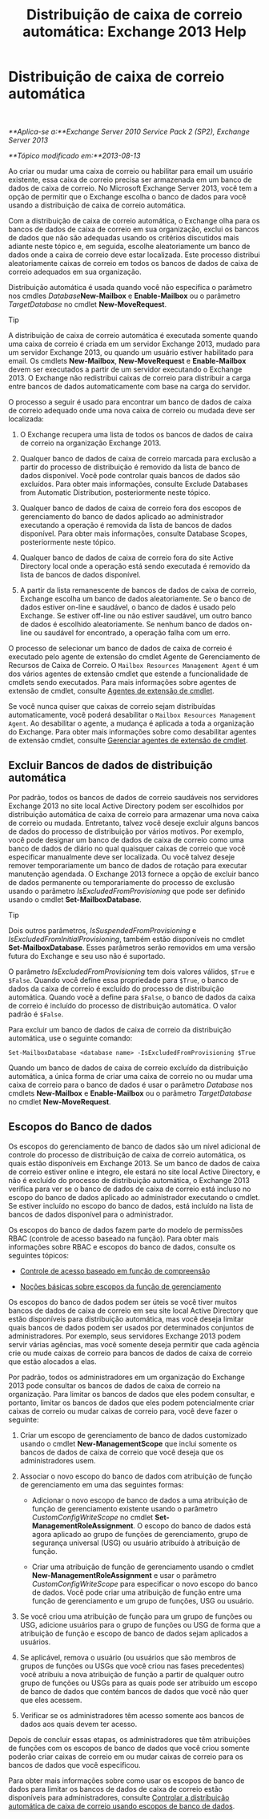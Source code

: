 ﻿---
title: 'Distribuição de caixa de correio automática: Exchange 2013 Help'
TOCTitle: Distribuição de caixa de correio automática
ms:assetid: f4db4636-948c-466b-839c-300c1a3a9544
ms:mtpsurl: https://technet.microsoft.com/pt-br/library/Ff477621(v=EXCHG.150)
ms:contentKeyID: 59635886
ms.date: 05/22/2018
mtps_version: v=EXCHG.150
ms.translationtype: MT
---

# Distribuição de caixa de correio automática

 

_**Aplica-se a:**Exchange Server 2010 Service Pack 2 (SP2), Exchange Server 2013_

_**Tópico modificado em:**2013-08-13_

Ao criar ou mudar uma caixa de correio ou habilitar para email um usuário existente, essa caixa de correio precisa ser armazenada em um banco de dados de caixa de correio. No Microsoft Exchange Server 2013, você tem a opção de permitir que o Exchange escolha o banco de dados para você usando a distribuição de caixa de correio automática.

Com a distribuição de caixa de correio automática, o Exchange olha para os bancos de dados de caixa de correio em sua organização, exclui os bancos de dados que não são adequadas usando os critérios discutidos mais adiante neste tópico e, em seguida, escolhe aleatoriamente um banco de dados onde a caixa de correio deve estar localizada. Este processo distribui aleatoriamente caixas de correio em todos os bancos de dados de caixa de correio adequados em sua organização.

Distribuição automática é usada quando você não especifica o parâmetro nos cmdles *Database***New-Mailbox** e **Enable-Mailbox** ou o parâmetro *TargetDatabase* no cmdlet **New-MoveRequest**.


> [!TIP]
> A distribuição de caixa de correio automática é executada somente quando uma caixa de correio é criada em um servidor Exchange 2013, mudado para um servidor&nbsp;Exchange 2013, ou quando um usuário estiver habilitado para email. Os cmdlets <STRONG>New-Mailbox</STRONG>, <STRONG>New-MoveRequest</STRONG> e <STRONG>Enable-Mailbox</STRONG> devem ser executados a partir de um servidor executando o Exchange 2013. O Exchange não redistribui caixas de correio para distribuir a carga entre bancos de dados automaticamente com base na carga do servidor.



O processo a seguir é usado para encontrar um banco de dados de caixa de correio adequado onde uma nova caixa de correio ou mudada deve ser localizada:

1.  O Exchange recupera uma lista de todos os bancos de dados de caixa de correio na organização Exchange 2013.

2.  Qualquer banco de dados de caixa de correio marcada para exclusão a partir do processo de distribuição é removido da lista de banco de dados disponível. Você pode controlar quais bancos de dados são excluídos. Para obter mais informações, consulte Exclude Databases from Automatic Distribution, posteriormente neste tópico.

3.  Qualquer banco de dados de caixa de correio fora dos escopos de gerenciamento do banco de dados aplicado ao administrador executando a operação é removida da lista de bancos de dados disponível. Para obter mais informações, consulte Database Scopes, posteriormente neste tópico.

4.  Qualquer banco de dados de caixa de correio fora do site Active Directory local onde a operação está sendo executada é removido da lista de bancos de dados disponível.

5.  A partir da lista remanescente de bancos de dados de caixa de correio, Exchange escolha um banco de dados aleatoriamente. Se o banco de dados estiver on-line e saudável, o banco de dados é usado pelo Exchange. Se estiver off-line ou não estiver saudável, um outro banco de dados é escolhido aleatoriamente. Se nenhum banco de dados on-line ou saudável for encontrado, a operação falha com um erro.

O processo de selecionar um banco de dados de caixa de correio é executado pelo agente de extensão do cmdlet Agente de Gerenciamento de Recursos de Caixa de Correio. O `Mailbox Resources Management Agent` é um dos vários agentes de extensão cmdlet que estende a funcionalidade de cmdlets sendo executados. Para mais informações sobre agentes de extensão de cmdlet, consulte [Agentes de extensão de cmdlet](cmdlet-extension-agents-exchange-2013-help.md).

Se você nunca quiser que caixas de correio sejam distribuídas automaticamente, você poderá desabilitar o `Mailbox Resources Management Agent`. Ao desabilitar o agente, a mudança é aplicada a toda a organização do Exchange. Para obter mais informações sobre como desabilitar agentes de extensão cmdlet, consulte [Gerenciar agentes de extensão de cmdlet](manage-cmdlet-extension-agents-exchange-2013-help.md).

## Excluir Bancos de dados de distribuição automática

Por padrão, todos os bancos de dados de correio saudáveis nos servidores Exchange 2013 no site local Active Directory podem ser escolhidos por distribuição automática de caixa de correio para armazenar uma nova caixa de correio ou mudada. Entretanto, talvez você deseje excluir alguns bancos de dados do processo de distribuição por vários motivos. Por exemplo, você pode designar um banco de dados de caixa de correio como uma banco de dados de diário no qual quaisquer caixas de correio que você especificar manualmente deve ser localizada. Ou você talvez deseje remover temporariamente um banco de dados de rotação para executar manutenção agendada. O Exchange 2013 fornece a opção de excluir banco de dados permanente ou temporariamente do processo de exclusão usando o parâmetro *IsExcludedFromProvisioning* que pode ser definido usando o cmdlet **Set-MailboxDatabase**.


> [!TIP]
> Dois outros parâmetros, <EM>IsSuspendedFromProvisioning</EM> e <EM>IsExcludedFromInitialProvisioning</EM>, também estão disponíveis no cmdlet <STRONG>Set-MailboxDatabase</STRONG>. Esses parâmetros serão removidos em uma versão futura do Exchange e seu uso não é suportado.



O parâmetro *IsExcludedFromProvisioning* tem dois valores válidos, `$True` e `$False`. Quando você define essa propriedade para `$True`, o banco de dados da caixa de correio é excluído do processo de distribuição automática. Quando você a define para `$False`, o banco de dados da caixa de correio é incluído do processo de distribuição automática. O valor padrão é `$False`.

Para excluir um banco de dados de caixa de correio da distribuição automática, use o seguinte comando:

    Set-MailboxDatabase <database name> -IsExcludedFromProvisioning $True

Quando um banco de dados de caixa de correio excluído da distribuição automática, a única forma de criar uma caixa de correio no ou mudar uma caixa de correio para o banco de dados é usar o parâmetro *Database* nos cmdlets **New-Mailbox** e **Enable-Mailbox** ou o parâmetro *TargetDatabase* no cmdlet **New-MoveRequest**.

## Escopos do Banco de dados

Os escopos do gerenciamento de banco de dados são um nível adicional de controle do processo de distribuição de caixa de correio automática, os quais estão disponíveis em Exchange 2013. Se um banco de dados de caixa de correio estiver online e íntegro, ele estará no site local Active Directory, e não é excluído do processo de distribuição automática, o Exchange 2013 verifica para ver se o banco de dados de caixa de correio está incluso no escopo do banco de dados aplicado ao administrador executando o cmdlet. Se estiver incluído no escopo do banco de dados, está incluído na lista de bancos de dados disponível para o administrador.

Os escopos do banco de dados fazem parte do modelo de permissões RBAC (controle de acesso baseado na função). Para obter mais informações sobre RBAC e escopos do banco de dados, consulte os seguintes tópicos:

  - [Controle de acesso baseado em função de compreensão](understanding-role-based-access-control-exchange-2013-help.md)

  - [Noções básicas sobre escopos da função de gerenciamento](understanding-management-role-scopes-exchange-2013-help.md)

Os escopos do banco de dados podem ser úteis se você tiver muitos bancos de dados de caixa de correio em seu site local Active Directory que estão disponíveis para distribuição automática, mas você deseja limitar quais bancos de dados podem ser usados por determinados conjuntos de administradores. Por exemplo, seus servidores Exchange 2013 podem servir várias agências, mas você somente deseja permitir que cada agência crie ou mude caixas de correio para bancos de dados de caixa de correio que estão alocados a elas.

Por padrão, todos os administradores em um organização do Exchange 2013 pode consultar os bancos de dados de caixa de correio na organização. Para limitar os bancos de dados que eles podem consultar, e portanto, limitar os bancos de dados que eles podem potencialmente criar caixas de correio ou mudar caixas de correio para, você deve fazer o seguinte:

1.  Criar um escopo de gerenciamento de banco de dados customizado usando o cmdlet **New-ManagementScope** que inclui somente os bancos de dados de caixa de correio que você deseja que os administradores usem.

2.  Associar o novo escopo do banco de dados com atribuição de função de gerenciamento em uma das seguintes formas:
    
      - Adicionar o novo escopo de banco de dados a uma atribuição de função de gerenciamento existente usando o parâmetro *CustomConfigWriteScope* no cmdlet **Set-ManagementRoleAssignment**. O escopo do banco de dados está agora aplicado ao grupo de funções de gerenciamento, grupo de segurança universal (USG) ou usuário atribuído à atribuição de função.
    
      - Criar uma atribuição de função de gerenciamento usando o cmdlet **New-ManagementRoleAssignment** e usar o parâmetro *CustomConfigWriteScope* para especificar o novo escopo do banco de dados. Você pode criar uma atribuição de função entre uma função de gerenciamento e um grupo de funções, USG ou usuário.

3.  Se você criou uma atribuição de função para um grupo de funções ou USG, adicione usuários para o grupo de funções ou USG de forma que a atribuição de função e escopo de banco de dados sejam aplicados a usuários.

4.  Se aplicável, remova o usuário (ou usuários que são membros de grupos de funções ou USGs que você criou nas fases precedentes) você atribuiu a nova atribuição de função a partir de qualquer outro grupo de funções ou USGs para as quais pode ser atribuído um escopo de banco de dados que contém bancos de dados que você não quer que eles acessem.

5.  Verificar se os administradores têm acesso somente aos bancos de dados aos quais devem ter acesso.

Depois de concluir essas etapas, os administradores que têm atribuições de funções com os escopos de banco de dados que você criou somente poderão criar caixas de correio em ou mudar caixas de correio para os bancos de dados que você especificou.

Para obter mais informações sobre como usar os escopos de banco de dados para limitar os bancos de dados de caixa de correio estão disponíveis para administradores, consulte [Controlar a distribuição automática de caixa de correio usando escopos de banco de dados](control-automatic-mailbox-distribution-using-database-scopes-exchange-2013-help.md).

